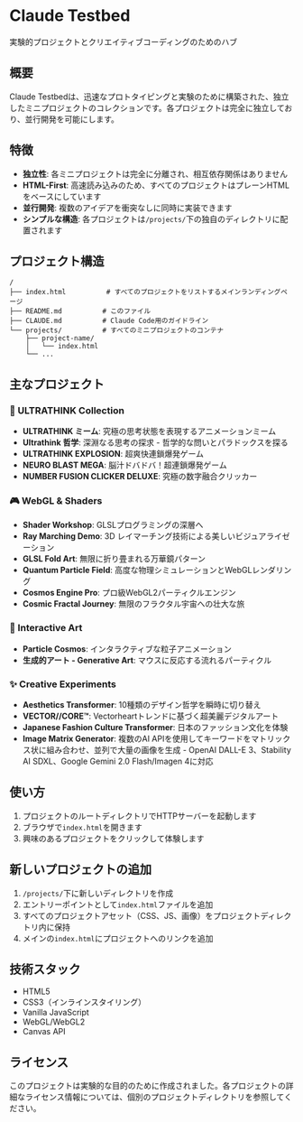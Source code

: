 # Claude Testbed

実験的プロジェクトとクリエイティブコーディングのためのハブ

## 概要

Claude Testbedは、迅速なプロトタイピングと実験のために構築された、独立したミニプロジェクトのコレクションです。各プロジェクトは完全に独立しており、並行開発を可能にします。

## 特徴

- **独立性**: 各ミニプロジェクトは完全に分離され、相互依存関係はありません
- **HTML-First**: 高速読み込みのため、すべてのプロジェクトはプレーンHTMLをベースにしています
- **並行開発**: 複数のアイデアを衝突なしに同時に実装できます
- **シンプルな構造**: 各プロジェクトは`/projects/`下の独自のディレクトリに配置されます

## プロジェクト構造

```
/
├── index.html          # すべてのプロジェクトをリストするメインランディングページ
├── README.md          # このファイル
├── CLAUDE.md          # Claude Code用のガイドライン
└── projects/          # すべてのミニプロジェクトのコンテナ
    ├── project-name/
    │   └── index.html
    └── ...
```

## 主なプロジェクト

### 🧠 ULTRATHINK Collection
- **ULTRATHINK ミーム**: 究極の思考状態を表現するアニメーションミーム
- **Ultrathink 哲学**: 深淵なる思考の探求 - 哲学的な問いとパラドックスを探る
- **ULTRATHINK EXPLOSION**: 超爽快連鎖爆発ゲーム
- **NEURO BLAST MEGA**: 脳汁ドバドバ！超連鎖爆発ゲーム
- **NUMBER FUSION CLICKER DELUXE**: 究極の数字融合クリッカー

### 🎮 WebGL & Shaders
- **Shader Workshop**: GLSLプログラミングの深層へ
- **Ray Marching Demo**: 3D レイマーチング技術による美しいビジュアライゼーション
- **GLSL Fold Art**: 無限に折り畳まれる万華鏡パターン
- **Quantum Particle Field**: 高度な物理シミュレーションとWebGLレンダリング
- **Cosmos Engine Pro**: プロ級WebGL2パーティクルエンジン
- **Cosmic Fractal Journey**: 無限のフラクタル宇宙への壮大な旅

### 🎨 Interactive Art
- **Particle Cosmos**: インタラクティブな粒子アニメーション
- **生成的アート - Generative Art**: マウスに反応する流れるパーティクル

### ✨ Creative Experiments
- **Aesthetics Transformer**: 10種類のデザイン哲学を瞬時に切り替え
- **VECTOR//CORE™**: Vectorheartトレンドに基づく超美麗デジタルアート
- **Japanese Fashion Culture Transformer**: 日本のファッション文化を体験
- **Image Matrix Generator**: 複数のAI APIを使用してキーワードをマトリックス状に組み合わせ、並列で大量の画像を生成 - OpenAI DALL-E 3、Stability AI SDXL、Google Gemini 2.0 Flash/Imagen 4に対応

## 使い方

1. プロジェクトのルートディレクトリでHTTPサーバーを起動します
2. ブラウザで`index.html`を開きます
3. 興味のあるプロジェクトをクリックして体験します

## 新しいプロジェクトの追加

1. `/projects/`下に新しいディレクトリを作成
2. エントリーポイントとして`index.html`ファイルを追加
3. すべてのプロジェクトアセット（CSS、JS、画像）をプロジェクトディレクトリ内に保持
4. メインの`index.html`にプロジェクトへのリンクを追加

## 技術スタック

- HTML5
- CSS3（インラインスタイリング）
- Vanilla JavaScript
- WebGL/WebGL2
- Canvas API

## ライセンス

このプロジェクトは実験的な目的のために作成されました。各プロジェクトの詳細なライセンス情報については、個別のプロジェクトディレクトリを参照してください。